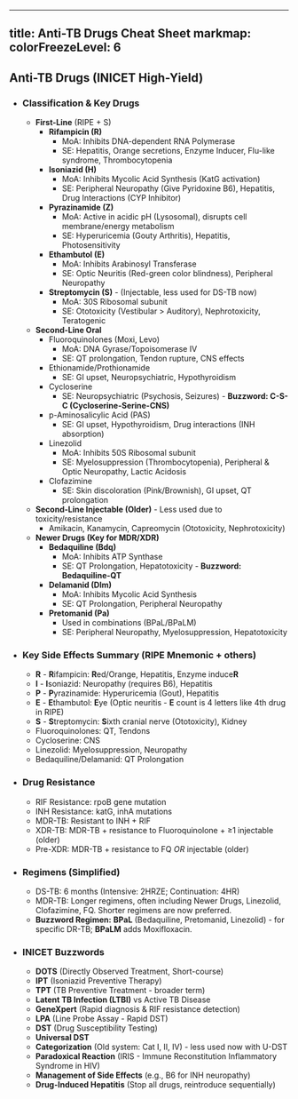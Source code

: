 
---
title: Anti-TB Drugs Cheat Sheet
markmap:
  colorFreezeLevel: 6
---

## Anti-TB Drugs (INICET High-Yield)

- ### Classification & Key Drugs
  - **First-Line** (RIPE + S)
    - **Rifampicin (R)**
      - MoA: Inhibits DNA-dependent RNA Polymerase
      - SE: Hepatitis, Orange secretions, Enzyme Inducer, Flu-like syndrome, Thrombocytopenia
    - **Isoniazid (H)**
      - MoA: Inhibits Mycolic Acid Synthesis (KatG activation)
      - SE: Peripheral Neuropathy (Give Pyridoxine B6), Hepatitis, Drug Interactions (CYP Inhibitor)
    - **Pyrazinamide (Z)**
      - MoA: Active in acidic pH (Lysosomal), disrupts cell membrane/energy metabolism
      - SE: Hyperuricemia (Gouty Arthritis), Hepatitis, Photosensitivity
    - **Ethambutol (E)**
      - MoA: Inhibits Arabinosyl Transferase
      - SE: Optic Neuritis (Red-green color blindness), Peripheral Neuropathy
    - **Streptomycin (S)** - (Injectable, less used for DS-TB now)
      - MoA: 30S Ribosomal subunit
      - SE: Ototoxicity (Vestibular > Auditory), Nephrotoxicity, Teratogenic
  - **Second-Line Oral**
    - Fluoroquinolones (Moxi, Levo)
      - MoA: DNA Gyrase/Topoisomerase IV
      - SE: QT prolongation, Tendon rupture, CNS effects
    - Ethionamide/Prothionamide
      - SE: GI upset, Neuropsychiatric, Hypothyroidism
    - Cycloserine
      - SE: Neuropsychiatric (Psychosis, Seizures) - **Buzzword: C-S-C (Cycloserine-Serine-CNS)**
    - p-Aminosalicylic Acid (PAS)
      - SE: GI upset, Hypothyroidism, Drug interactions (INH absorption)
    - Linezolid
      - MoA: Inhibits 50S Ribosomal subunit
      - SE: Myelosuppression (Thrombocytopenia), Peripheral & Optic Neuropathy, Lactic Acidosis
    - Clofazimine
      - SE: Skin discoloration (Pink/Brownish), GI upset, QT prolongation
  - **Second-Line Injectable (Older)** - Less used due to toxicity/resistance
    - Amikacin, Kanamycin, Capreomycin (Ototoxicity, Nephrotoxicity)
  - **Newer Drugs (Key for MDR/XDR)**
    - **Bedaquiline (Bdq)**
      - MoA: Inhibits ATP Synthase
      - SE: QT Prolongation, Hepatotoxicity - **Buzzword: Bedaquiline-QT**
    - **Delamanid (Dlm)**
      - MoA: Inhibits Mycolic Acid Synthesis
      - SE: QT Prolongation, Peripheral Neuropathy
    - **Pretomanid (Pa)**
      - Used in combinations (BPaL/BPaLM)
      - SE: Peripheral Neuropathy, Myelosuppression, Hepatotoxicity
- ### Key Side Effects Summary (RIPE Mnemonic + others)
  - **R** - **R**ifampicin: **R**ed/Orange, Hepatitis, Enzyme induce**R**
  - **I** - **I**soniazid: Neuropathy (requires B6), Hepatitis
  - **P** - **P**yrazinamide: Hyperuricemia (Gout), Hepatitis
  - **E** - **E**thambutol: **E**ye (Optic neuritis - **E** count is 4 letters like 4th drug in RIPE)
  - **S** - **S**treptomycin: **S**ixth cranial nerve (Ototoxicity), Kidney
  - Fluoroquinolones: QT, Tendons
  - Cycloserine: CNS
  - Linezolid: Myelosuppression, Neuropathy
  - Bedaquiline/Delamanid: QT Prolongation
- ### Drug Resistance
  - RIF Resistance: rpoB gene mutation
  - INH Resistance: katG, inhA mutations
  - MDR-TB: Resistant to INH + RIF
  - XDR-TB: MDR-TB + resistance to Fluoroquinolone + ≥1 injectable (older)
  - Pre-XDR: MDR-TB + resistance to FQ *OR* injectable (older)
- ### Regimens (Simplified)
  - DS-TB: 6 months (Intensive: 2HRZE; Continuation: 4HR)
  - MDR-TB: Longer regimens, often including Newer Drugs, Linezolid, Clofazimine, FQ. Shorter regimens are now preferred.
  - **Buzzword Regimen:** **BPaL** (Bedaquiline, Pretomanid, Linezolid) - for specific DR-TB; **BPaLM** adds Moxifloxacin.
- ### INICET Buzzwords
  - **DOTS** (Directly Observed Treatment, Short-course)
  - **IPT** (Isoniazid Preventive Therapy)
  - **TPT** (TB Preventive Treatment - broader term)
  - **Latent TB Infection (LTBI)** vs Active TB Disease
  - **GeneXpert** (Rapid diagnosis & RIF resistance detection)
  - **LPA** (Line Probe Assay - Rapid DST)
  - **DST** (Drug Susceptibility Testing)
  - **Universal DST**
  - **Categorization** (Old system: Cat I, II, IV) - less used now with U-DST
  - **Paradoxical Reaction** (IRIS - Immune Reconstitution Inflammatory Syndrome in HIV)
  - **Management of Side Effects** (e.g., B6 for INH neuropathy)
  - **Drug-Induced Hepatitis** (Stop all drugs, reintroduce sequentially)
